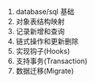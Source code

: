 1. database/sql 基础
2. 对象表结构映射
3. 记录新增和查询
4. 链式操作和更新删除
5. 实现钩子(Hooks)
6. 支持事务(Transaction)
7. 数据迁移(Migrate)